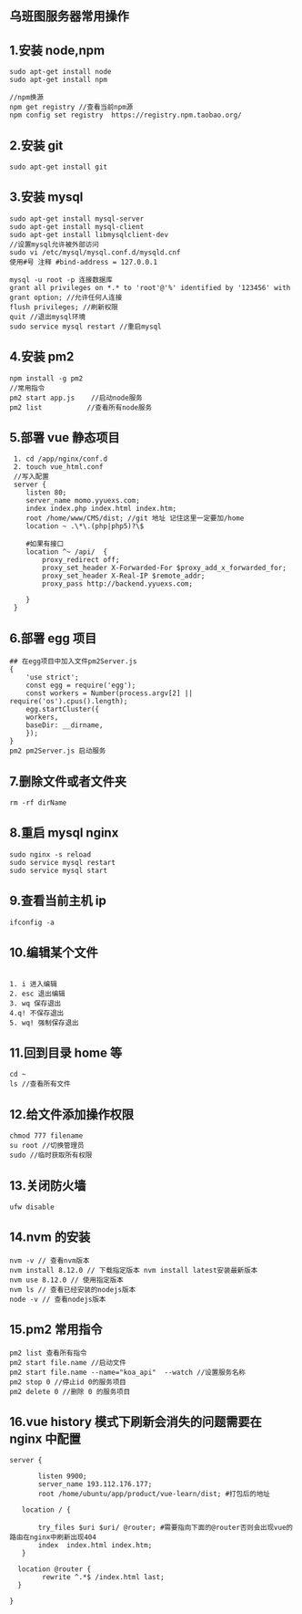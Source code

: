 ## 乌班图服务器常用操作

## 1.安装 node,npm

```
sudo apt-get install node
sudo apt-get install npm

//npm换源
npm get registry //查看当前npm源
npm config set registry  https://registry.npm.taobao.org/

```

## 2.安装 git

```
sudo apt-get install git
```

## 3.安装 mysql

```
sudo apt-get install mysql-server
sudo apt-get install mysql-client
sudo apt-get install libmysqlclient-dev
//设置mysql允许被外部访问
sudo vi /etc/mysql/mysql.conf.d/mysqld.cnf
使用#号 注释 #bind-address = 127.0.0.1

mysql -u root -p 连接数据库
grant all privileges on *.* to 'root'@'%' identified by '123456' with grant option; //允许任何人连接
flush privileges; //刷新权限
quit //退出mysql环境
sudo service mysql restart //重启mysql
```

## 4.安装 pm2

```
npm install -g pm2
//常用指令
pm2 start app.js    //启动node服务
pm2 list           //查看所有node服务

```

## 5.部署 vue 静态项目

```
 1. cd /app/nginx/conf.d
 2. touch vue_html.conf
 //写入配置
 server {
    listen 80;
    server_name momo.yyuexs.com;
    index index.php index.html index.htm;
    root /home/www/CMS/dist; //git 地址 记住这里一定要加/home
    location ~ .\*\.(php|php5)?\$

    #如果有接口
    location ^~ /api/  {
        proxy_redirect off;
        proxy_set_header X-Forwarded-For $proxy_add_x_forwarded_for;
        proxy_set_header X-Real-IP $remote_addr;
        proxy_pass http://backend.yyuexs.com;

    }
 }
```

## 6.部署 egg 项目

```
## 在egg项目中加入文件pm2Server.js
{
    'use strict';
    const egg = require('egg');
    const workers = Number(process.argv[2] || require('os').cpus().length);
    egg.startCluster({
    workers,
    baseDir: __dirname,
    });
}
pm2 pm2Server.js 启动服务
```

## 7.删除文件或者文件夹

```
rm -rf dirName
```

## 8.重启 mysql nginx

```
sudo nginx -s reload
sudo service mysql restart
sudo service mysql start
```

## 9.查看当前主机 ip

```
ifconfig -a
```

## 10.编辑某个文件

```

1. i 进入编辑
2. esc 退出编辑
3. wq 保存退出
4.q! 不保存退出
5. wq! 强制保存退出
```

## 11.回到目录 home 等

```
cd ~
ls //查看所有文件
```

## 12.给文件添加操作权限

```
chmod 777 filename
su root //切换管理员
sudo //临时获取所有权限
```

## 13.关闭防火墙

```
ufw disable
```

## 14.nvm 的安装

```
nvm -v // 查看nvm版本
nvm install 8.12.0 // 下载指定版本 nvm install latest安装最新版本
nvm use 8.12.0 // 使用指定版本
nvm ls // 查看已经安装的nodejs版本
node -v // 查看nodejs版本
```

## 15.pm2 常用指令

```
pm2 list 查看所有指令
pm2 start file.name //启动文件
pm2 start file.name --name="koa_api"  --watch //设置服务名称
pm2 stop 0 //停止id 0的服务项目
pm2 delete 0 //删除 0 的服务项目
```

## 16.vue history 模式下刷新会消失的问题需要在 nginx 中配置

```
server {

       listen 9900;
       server_name 193.112.176.177;
       root /home/ubuntu/app/product/vue-learn/dist; #打包后的地址

   location / {

       try_files $uri $uri/ @router; #需要指向下面的@router否则会出现vue的路由在nginx中刷新出现404
       index  index.html index.htm;
   }

  location @router {
        rewrite ^.*$ /index.html last;
  }

}

```
